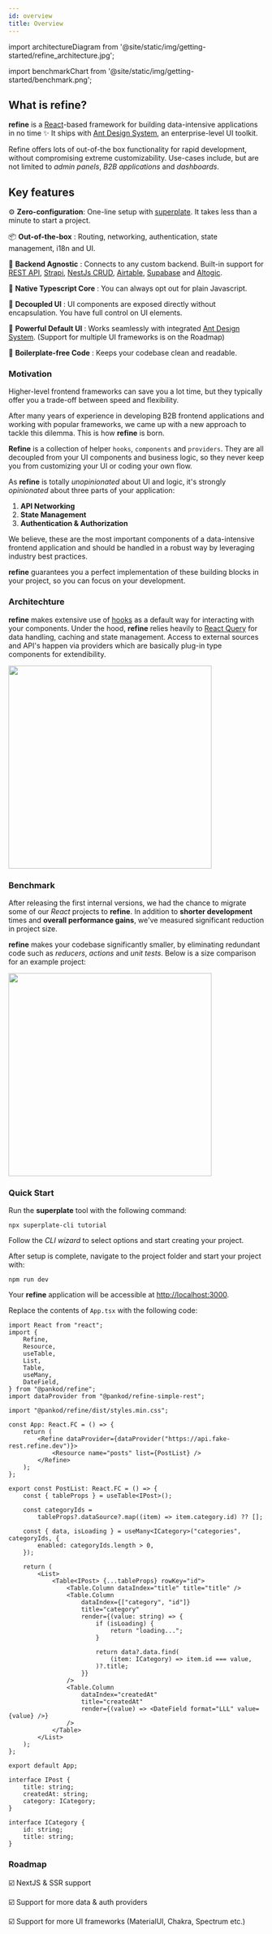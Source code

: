 ```yaml
---
id: overview
title: Overview
---
```


import architectureDiagram from '@site/static/img/getting-started/refine_architecture.jpg';

import benchmarkChart from '@site/static/img/getting-started/benchmark.png';

## What is refine?

**refine** is a [React](https://reactjs.org/)-based framework for building data-intensive applications in no time :sparkles: It ships with [Ant Design System](https://ant.design/), an enterprise-level UI toolkit.

Refine offers lots of out-of-the box functionality for rapid development, without compromising extreme customizability. Use-cases include, but are not limited to *admin panels*, *B2B applications* and *dashboards*.
###

## Key features

⚙️ **Zero-configuration**: One-line setup with [superplate](https://github.com/pankod/superplate). It takes less than a minute to start a project.

📦 **Out-of-the-box** : Routing, networking, authentication, state management, i18n and UI.

🔌 **Backend Agnostic** : Connects to any custom backend. Built-in support for [REST API](https://github.com/pankod/refine/tree/master/packages/simple-rest), [Strapi](https://strapi.io/), [NestJs CRUD](https://github.com/nestjsx/crud), [Airtable](https://www.airtable.com/), [Supabase](https://supabase.io/) and [Altogic](https://altogic.com/).

📝 **Native Typescript Core** : You can always opt out for plain Javascript.

🔘 **Decoupled UI** : UI components are exposed directly without encapsulation. You have full control on UI elements.

🐜 **Powerful Default UI** : Works seamlessly with integrated [Ant Design System](https://ant.design/). (Support for multiple UI frameworks is on the Roadmap)

📝 **Boilerplate-free Code** : Keeps your codebase clean and readable.

### Motivation

Higher-level frontend frameworks can save you a lot time, but they typically offer you a trade-off between speed and flexibility. 

After many years of experience in developing B2B frontend applications and working with popular frameworks, we came up with a new approach to tackle this dilemma. This is how **refine** is born.

**Refine** is a collection of helper `hooks`, `components` and `providers`. They are all decoupled from your UI components and business logic, so they never keep you from customizing your UI or coding your own flow.

As **refine** is totally *unopinionated* about UI and logic, it's strongly *opinionated* about three parts of your application:

1. **API Networking**
2. **State Management**
3. **Authentication & Authorization**

We believe, these are the most important components of a data-intensive frontend application and should be handled in a robust way by leveraging industry best practices.

**refine** guarantees you a perfect implementation of these building blocks in your project, so you can focus on your development.

### Architechture

**refine** makes extensive use of [hooks](https://reactjs.org/docs/hooks-reference.html#gatsby-focus-wrapper) as a default way for interacting with your components. 
Under the hood, **refine** relies heavily to [React Query](https://react-query.tanstack.com/) for data handling, caching and state management. 
Access to external sources and API's happen via providers which are basically plug-in type components for extendibility.

<div style={{textAlign: "center"}}>
    <img src={architectureDiagram} width="400px" />
</div>


### Benchmark

After releasing the first internal versions, we had the chance to migrate some of our *React* projects to **refine**.
In addition to **shorter development** times and **overall performance gains**, we've measured significant reduction in project size.

**refine** makes your codebase significantly smaller, by eliminating redundant code such as *reducers*, *actions* and *unit tests*. Below is a size comparison for an example project:

<div style={{textAlign: "center"}}>
    <img src={benchmarkChart} width="400px" />
</div>


### Quick Start

Run the **superplate** tool with the following command:

```
npx superplate-cli tutorial
```

Follow the *CLI wizard* to select options and start creating your project.

After setup is complete, navigate to the project folder and start your project with:

```
npm run dev
```

Your **refine** application will be accessible at [http://localhost:3000](http://localhost:3000).

Replace the contents of ```App.tsx``` with the following code:

```tsx title="App.tsx"
import React from "react";
import {
    Refine,
    Resource,
    useTable,
    List,
    Table,
    useMany,
    DateField,
} from "@pankod/refine";
import dataProvider from "@pankod/refine-simple-rest";

import "@pankod/refine/dist/styles.min.css";

const App: React.FC = () => {
    return (
        <Refine dataProvider={dataProvider("https://api.fake-rest.refine.dev")}>
            <Resource name="posts" list={PostList} />
        </Refine>
    );
};

export const PostList: React.FC = () => {
    const { tableProps } = useTable<IPost>();

    const categoryIds =
        tableProps?.dataSource?.map((item) => item.category.id) ?? [];

    const { data, isLoading } = useMany<ICategory>("categories", categoryIds, {
        enabled: categoryIds.length > 0,
    });

    return (
        <List>
            <Table<IPost> {...tableProps} rowKey="id">
                <Table.Column dataIndex="title" title="title" />
                <Table.Column
                    dataIndex={["category", "id"]}
                    title="category"
                    render={(value: string) => {
                        if (isLoading) {
                            return "loading...";
                        }

                        return data?.data.find(
                            (item: ICategory) => item.id === value,
                        )?.title;
                    }}
                />
                <Table.Column
                    dataIndex="createdAt"
                    title="createdAt"
                    render={(value) => <DateField format="LLL" value={value} />}
                />
            </Table>
        </List>
    );
};

export default App;
```

```tsx title="interfaces.d.ts"
interface IPost {
    title: string;
    createdAt: string;
    category: ICategory;
}

interface ICategory {
    id: string;
    title: string;
}

```


### Roadmap

☑️ NextJS & SSR support

☑️ Support for more data & auth providers

☑️ Support for more UI frameworks (MaterialUI, Chakra, Spectrum etc.)